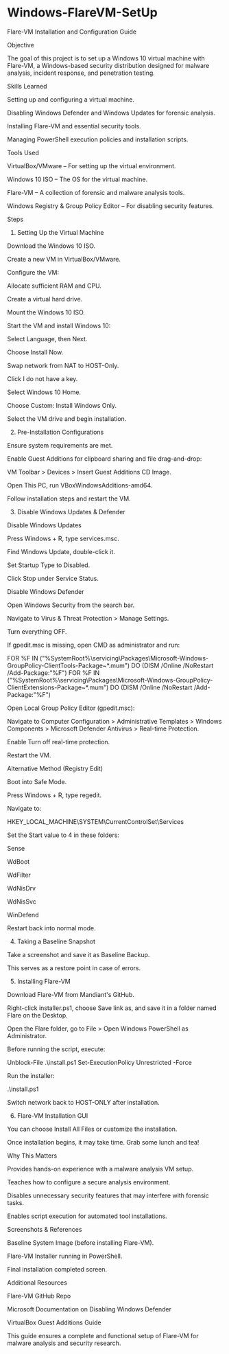# Windows-FlareVM-SetUp

Flare-VM Installation and Configuration Guide

Objective

The goal of this project is to set up a Windows 10 virtual machine with Flare-VM, a Windows-based security distribution designed for malware analysis, incident response, and penetration testing.

Skills Learned

Setting up and configuring a virtual machine.

Disabling Windows Defender and Windows Updates for forensic analysis.

Installing Flare-VM and essential security tools.

Managing PowerShell execution policies and installation scripts.

Tools Used

VirtualBox/VMware – For setting up the virtual environment.

Windows 10 ISO – The OS for the virtual machine.

Flare-VM – A collection of forensic and malware analysis tools.

Windows Registry & Group Policy Editor – For disabling security features.

Steps

1. Setting Up the Virtual Machine

Download the Windows 10 ISO.

Create a new VM in VirtualBox/VMware.

Configure the VM:

Allocate sufficient RAM and CPU.

Create a virtual hard drive.

Mount the Windows 10 ISO.

Start the VM and install Windows 10:

Select Language, then Next.

Choose Install Now.

Swap network from NAT to HOST-Only.

Click I do not have a key.

Select Windows 10 Home.

Choose Custom: Install Windows Only.

Select the VM drive and begin installation.

2. Pre-Installation Configurations

Ensure system requirements are met.

Enable Guest Additions for clipboard sharing and file drag-and-drop:

VM Toolbar > Devices > Insert Guest Additions CD Image.

Open This PC, run VBoxWindowsAdditions-amd64.

Follow installation steps and restart the VM.

3. Disable Windows Updates & Defender

Disable Windows Updates

Press Windows + R, type services.msc.

Find Windows Update, double-click it.

Set Startup Type to Disabled.

Click Stop under Service Status.

Disable Windows Defender

Open Windows Security from the search bar.

Navigate to Virus & Threat Protection > Manage Settings.

Turn everything OFF.

If gpedit.msc is missing, open CMD as administrator and run:

FOR %F IN ("%SystemRoot%\servicing\Packages\Microsoft-Windows-GroupPolicy-ClientTools-Package~*.mum") DO (DISM /Online /NoRestart /Add-Package:"%F")
FOR %F IN ("%SystemRoot%\servicing\Packages\Microsoft-Windows-GroupPolicy-ClientExtensions-Package~*.mum") DO (DISM /Online /NoRestart /Add-Package:"%F")

Open Local Group Policy Editor (gpedit.msc):

Navigate to Computer Configuration > Administrative Templates > Windows Components > Microsoft Defender Antivirus > Real-time Protection.

Enable Turn off real-time protection.

Restart the VM.

Alternative Method (Registry Edit)

Boot into Safe Mode.

Press Windows + R, type regedit.

Navigate to:

HKEY_LOCAL_MACHINE\SYSTEM\CurrentControlSet\Services

Set the Start value to 4 in these folders:

Sense

WdBoot

WdFilter

WdNisDrv

WdNisSvc

WinDefend

Restart back into normal mode.

4. Taking a Baseline Snapshot

Take a screenshot and save it as Baseline Backup.

This serves as a restore point in case of errors.

5. Installing Flare-VM

Download Flare-VM from Mandiant's GitHub.

Right-click installer.ps1, choose Save link as, and save it in a folder named Flare on the Desktop.

Open the Flare folder, go to File > Open Windows PowerShell as Administrator.

Before running the script, execute:

Unblock-File .\install.ps1
Set-ExecutionPolicy Unrestricted -Force

Run the installer:

.\install.ps1

Switch network back to HOST-ONLY after installation.

6. Flare-VM Installation GUI

You can choose Install All Files or customize the installation.

Once installation begins, it may take time. Grab some lunch and tea!

Why This Matters

Provides hands-on experience with a malware analysis VM setup.

Teaches how to configure a secure analysis environment.

Disables unnecessary security features that may interfere with forensic tasks.

Enables script execution for automated tool installations.

Screenshots & References

Baseline System Image (before installing Flare-VM).

Flare-VM Installer running in PowerShell.

Final installation completed screen.

Additional Resources

Flare-VM GitHub Repo

Microsoft Documentation on Disabling Windows Defender

VirtualBox Guest Additions Guide

This guide ensures a complete and functional setup of Flare-VM for malware analysis and security research.
